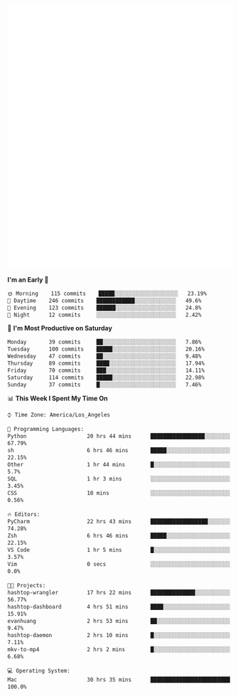 <a href="https://github.com/jstrieb/github-stats">
 
![](https://github.com/evanhuang117/github-stats/blob/master/generated/overview.svg)
![](https://github.com/evanhuang117/github-stats/blob/master/generated/languages.svg)

</a>

<!--START_SECTION:waka-->
**I'm an Early 🐤** 

```text
🌞 Morning    115 commits    █████░░░░░░░░░░░░░░░░░░░░   23.19% 
🌆 Daytime    246 commits    ████████████░░░░░░░░░░░░░   49.6% 
🌃 Evening    123 commits    ██████░░░░░░░░░░░░░░░░░░░   24.8% 
🌙 Night      12 commits     ░░░░░░░░░░░░░░░░░░░░░░░░░   2.42%

```
📅 **I'm Most Productive on Saturday** 

```text
Monday       39 commits     ██░░░░░░░░░░░░░░░░░░░░░░░   7.86% 
Tuesday      100 commits    █████░░░░░░░░░░░░░░░░░░░░   20.16% 
Wednesday    47 commits     ██░░░░░░░░░░░░░░░░░░░░░░░   9.48% 
Thursday     89 commits     ████░░░░░░░░░░░░░░░░░░░░░   17.94% 
Friday       70 commits     ███░░░░░░░░░░░░░░░░░░░░░░   14.11% 
Saturday     114 commits    █████░░░░░░░░░░░░░░░░░░░░   22.98% 
Sunday       37 commits     █░░░░░░░░░░░░░░░░░░░░░░░░   7.46%

```


📊 **This Week I Spent My Time On** 

```text
⌚︎ Time Zone: America/Los_Angeles

💬 Programming Languages: 
Python                   20 hrs 44 mins      █████████████████░░░░░░░░   67.79% 
sh                       6 hrs 46 mins       █████░░░░░░░░░░░░░░░░░░░░   22.15% 
Other                    1 hr 44 mins        █░░░░░░░░░░░░░░░░░░░░░░░░   5.7% 
SQL                      1 hr 3 mins         ░░░░░░░░░░░░░░░░░░░░░░░░░   3.45% 
CSS                      10 mins             ░░░░░░░░░░░░░░░░░░░░░░░░░   0.56%

🔥 Editors: 
PyCharm                  22 hrs 43 mins      ██████████████████░░░░░░░   74.28% 
Zsh                      6 hrs 46 mins       █████░░░░░░░░░░░░░░░░░░░░   22.15% 
VS Code                  1 hr 5 mins         █░░░░░░░░░░░░░░░░░░░░░░░░   3.57% 
Vim                      0 secs              ░░░░░░░░░░░░░░░░░░░░░░░░░   0.0%

🐱‍💻 Projects: 
hashtop-wrangler         17 hrs 22 mins      ██████████████░░░░░░░░░░░   56.77% 
hashtop-dashboard        4 hrs 51 mins       ████░░░░░░░░░░░░░░░░░░░░░   15.91% 
evanhuang                2 hrs 53 mins       ██░░░░░░░░░░░░░░░░░░░░░░░   9.47% 
hashtop-daemon           2 hrs 10 mins       █░░░░░░░░░░░░░░░░░░░░░░░░   7.11% 
mkv-to-mp4               2 hrs 2 mins        █░░░░░░░░░░░░░░░░░░░░░░░░   6.68%

💻 Operating System: 
Mac                      30 hrs 35 mins      █████████████████████████   100.0%

```


<!--END_SECTION:waka-->

